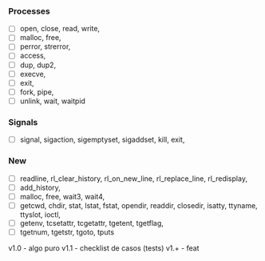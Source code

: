 ### Processes

- [ ] open, close, read, write,
- [ ] malloc, free,
- [ ] perror, strerror,
- [ ] access,
- [ ] dup, dup2,
- [ ] execve,
- [ ] exit,
- [ ] fork, pipe,
- [ ] unlink, wait, waitpid

### Signals

- [ ] signal, sigaction, sigemptyset, sigaddset, kill, exit,

### New

- [ ] readline, rl_clear_history, rl_on_new_line, rl_replace_line, rl_redisplay,
- [ ] add_history,
- [ ] malloc, free, wait3, wait4,
- [ ] getcwd, chdir, stat, lstat, fstat, opendir, readdir, closedir, isatty, ttyname, ttyslot, ioctl,
- [ ] getenv, tcsetattr, tcgetattr, tgetent, tgetflag,
- [ ] tgetnum, tgetstr, tgoto, tputs

v1.0 - algo puro
v1.1 - checklist de casos (tests)
v1.+ - feat